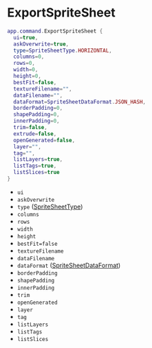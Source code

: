 # ExportSpriteSheet

```lua
app.command.ExportSpriteSheet {
  ui=true,
  askOverwrite=true,
  type=SpriteSheetType.HORIZONTAL,
  columns=0,
  rows=0,
  width=0,
  height=0,
  bestFit=false,
  textureFilename="",
  dataFilename="",
  dataFormat=SpriteSheetDataFormat.JSON_HASH,
  borderPadding=0,
  shapePadding=0,
  innerPadding=0,
  trim=false,
  extrude=false,
  openGenerated=false,
  layer="",
  tag="",
  listLayers=true,
  listTags=true,
  listSlices=true
}
```

* `ui`
* `askOverwrite`
* `type` ([SpriteSheetType](../spritesheettype.md#spritesheettype))
* `columns`
* `rows`
* `width`
* `height`
* `bestFit=false`
* `textureFilename`
* `dataFilename`
* `dataFormat` ([SpriteSheetDataFormat](../spritesheetdataformat.md#spritesheetdataformat))
* `borderPadding`
* `shapePadding`
* `innerPadding`
* `trim`
* `openGenerated`
* `layer`
* `tag`
* `listLayers`
* `listTags`
* `listSlices`
